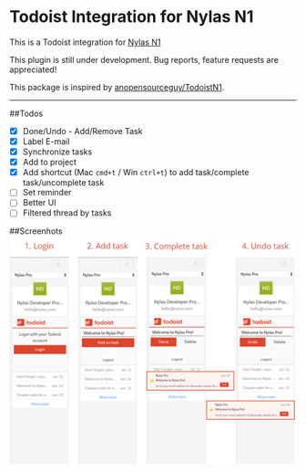 
# Todoist Integration for Nylas N1

This is a Todoist integration for [Nylas N1](https://nylas.com/n1)

This plugin is still under development. Bug reports, feature requests are appreciated!

This package is inspired by [anopensourceguy/TodoistN1](https://github.com/anopensourceguy/TodoistN1).

---

##Todos
- [x] Done/Undo - Add/Remove Task
- [x] Label E-mail
- [x] Synchronize tasks
- [x] Add to project
- [x] Add shortcut (Mac `cmd+t` / Win `ctrl+t`) to add task/complete task/uncomplete task
- [ ] Set reminder
- [ ] Better UI
- [ ] Filtered thread by tasks

##Screenhots
![](assets/screen.jpg)
